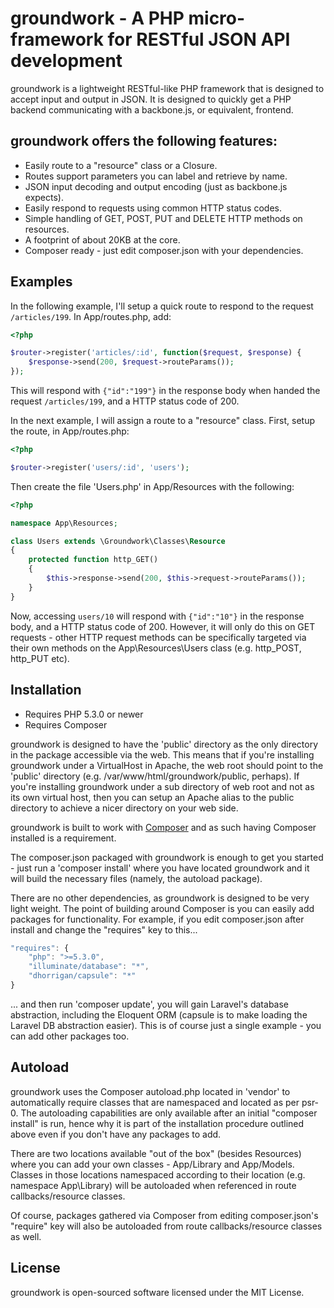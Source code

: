 # groundwork - A PHP micro-framework for RESTful JSON API development

groundwork is a lightweight RESTful-like PHP framework that is designed to 
accept input and output in JSON. It is designed to quickly get a PHP 
backend communicating with a backbone.js, or equivalent, frontend.

## groundwork offers the following features:

- Easily route to a "resource" class or a Closure.
- Routes support parameters you can label and retrieve by name.
- JSON input decoding and output encoding (just as backbone.js expects).
- Easily respond to requests using common HTTP status codes.
- Simple handling of GET, POST, PUT and DELETE HTTP methods on resources.
- A footprint of about 20KB at the core.
- Composer ready - just edit composer.json with your dependencies.

## Examples

In the following example, I'll setup a quick route to respond to the request 
`/articles/199`. In App/routes.php, add:

```php
<?php

$router->register('articles/:id', function($request, $response) {
    $response->send(200, $request->routeParams());
});

```

This will respond with `{"id":"199"}` in the response body when handed the 
request `/articles/199`, and a HTTP status code of 200.

In the next example, I will assign a route to a "resource" class. First, setup 
the route, in App/routes.php:

```php
<?php

$router->register('users/:id', 'users');

```

Then create the file 'Users.php' in App/Resources with the following:

```php
<?php

namespace App\Resources;

class Users extends \Groundwork\Classes\Resource
{
    protected function http_GET()
    {
        $this->response->send(200, $this->request->routeParams());
    }
}

```

Now, accessing `users/10` will respond with `{"id":"10"}` in the response body, 
and a HTTP status code of 200. However, it will only do this on GET requests - 
other HTTP request methods can be specifically targeted via their own methods 
on the App\Resources\Users class (e.g. http_POST, http_PUT etc).

## Installation

- Requires PHP 5.3.0 or newer
- Requires Composer

groundwork is designed to have the 'public' directory as the only directory in 
the package accessible via the web. This means that if you're installing 
groundwork under a VirtualHost in Apache, the web root should point to the 
'public' directory (e.g. /var/www/html/groundwork/public, perhaps). If you're 
installing groundwork under a sub directory of web root and not as its own 
virtual host, then you can setup an Apache alias to the public directory to 
achieve a nicer directory on your web side.

groundwork is built to work with [Composer](http://getcomposer.org) and as 
such having Composer installed is a requirement.

The composer.json packaged with groundwork is enough to get you started - just 
run a 'composer install' where you have located groundwork and it will build 
the necessary files (namely, the autoload package).

There are no other dependencies, as groundwork is designed to be very light 
weight. The point of building around Composer is you can easily add packages 
for functionality. For example, if you edit composer.json after install and 
change the "requires" key to this...

```js
"requires": {
    "php": ">=5.3.0",
    "illuminate/database": "*",
    "dhorrigan/capsule": "*"
}
```

... and then run 'composer update', you will gain Laravel's database 
abstraction, including the Eloquent ORM (capsule is to make loading the Laravel 
DB abstraction easier). This is of course just a single example - you can add 
other packages too.

## Autoload

groundwork uses the Composer autoload.php located in 'vendor' to 
automatically require classes that are namespaced and located as per psr-0. The 
autoloading capabilities are only available after an initial "composer install" 
is run, hence why it is part of the installation procedure outlined above even 
if you don't have any packages to add.

There are two locations available "out of the box" (besides Resources) where 
you can add your own classes - App/Library and App/Models. Classes in those 
locations namespaced according to their location (e.g. namespace App\Library) 
will be autoloaded when referenced in route callbacks/resource classes.

Of course, packages gathered via Composer from editing composer.json's 
"require" key will also be autoloaded from route callbacks/resource classes 
as well.

## License

groundwork is open-sourced software licensed under the MIT License.